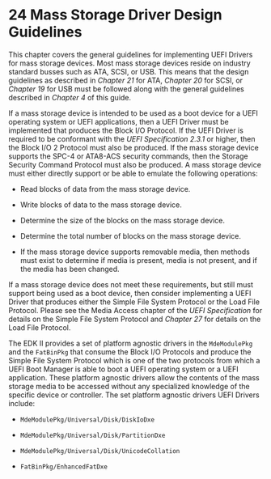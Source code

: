 <!--- @file
  24 Mass Storage Driver Design Guidelines

  Copyright (c) 2012-2018, Intel Corporation. All rights reserved.<BR>

  Redistribution and use in source (original document form) and 'compiled'
  forms (converted to PDF, epub, HTML and other formats) with or without
  modification, are permitted provided that the following conditions are met:

  1) Redistributions of source code (original document form) must retain the
     above copyright notice, this list of conditions and the following
     disclaimer as the first lines of this file unmodified.

  2) Redistributions in compiled form (transformed to other DTDs, converted to
     PDF, epub, HTML and other formats) must reproduce the above copyright
     notice, this list of conditions and the following disclaimer in the
     documentation and/or other materials provided with the distribution.

  THIS DOCUMENTATION IS PROVIDED BY TIANOCORE PROJECT "AS IS" AND ANY EXPRESS OR
  IMPLIED WARRANTIES, INCLUDING, BUT NOT LIMITED TO, THE IMPLIED WARRANTIES OF
  MERCHANTABILITY AND FITNESS FOR A PARTICULAR PURPOSE ARE DISCLAIMED. IN NO
  EVENT SHALL TIANOCORE PROJECT  BE LIABLE FOR ANY DIRECT, INDIRECT, INCIDENTAL,
  SPECIAL, EXEMPLARY, OR CONSEQUENTIAL DAMAGES (INCLUDING, BUT NOT LIMITED TO,
  PROCUREMENT OF SUBSTITUTE GOODS OR SERVICES; LOSS OF USE, DATA, OR PROFITS;
  OR BUSINESS INTERRUPTION) HOWEVER CAUSED AND ON ANY THEORY OF LIABILITY,
  WHETHER IN CONTRACT, STRICT LIABILITY, OR TORT (INCLUDING NEGLIGENCE OR
  OTHERWISE) ARISING IN ANY WAY OUT OF THE USE OF THIS DOCUMENTATION, EVEN IF
  ADVISED OF THE POSSIBILITY OF SUCH DAMAGE.

-->

# 24 Mass Storage Driver Design Guidelines

This chapter covers the general guidelines for implementing UEFI Drivers for
mass storage devices. Most mass storage devices reside on industry standard
busses such as ATA, SCSI, or USB. This means that the design guidelines as
described in _Chapter 21_ for ATA, _Chapter 20_ for SCSI, or _Chapter 19_ for
USB must be followed along with the general guidelines described in _Chapter 4_
of this guide.

If a mass storage device is intended to be used as a boot device for a UEFI
operating system or UEFI applications, then a UEFI Driver must be implemented
that produces the Block I/O Protocol. If the UEFI Driver is required to be
conformant with the _UEFI Specification 2.3.1_ or higher, then the Block I/O 2
Protocol must also be produced. If the mass storage device supports the SPC-4
or ATA8-ACS security commands, then the Storage Security Command Protocol must
also be produced. A mass storage device must either directly support or be able
to emulate the following operations:

* Read blocks of data from the mass storage device.

* Write blocks of data to the mass storage device.

* Determine the size of the blocks on the mass storage device.

* Determine the total number of blocks on the mass storage device.

* If the mass storage device supports removable media, then methods must exist
  to determine if media is present, media is not present, and if the media has
  been changed.

If a mass storage device does not meet these requirements, but still must
support being used as a boot device, then consider implementing a UEFI Driver
that produces either the Simple File System Protocol or the Load File Protocol.
Please see the Media Access chapter of the _UEFI Specification_ for details on
the Simple File System Protocol and _Chapter 27_ for details on the Load File
Protocol.

The EDK II provides a set of platform agnostic drivers in the `MdeModulePkg`
and the `FatBinPkg` that consume the Block I/O Protocols and produce the Simple
File System Protocol which is one of the two protocols from which a UEFI Boot Manager is
able to boot a UEFI operating system or a UEFI application. These platform
agnostic drivers allow the contents of the mass storage media to be accessed
without any specialized knowledge of the specific device or controller. The set
platform agnostic drivers UEFI Drivers include:

* `MdeModulePkg/Universal/Disk/DiskIoDxe`

* `MdeModulePkg/Universal/Disk/PartitionDxe`

* `MdeModulePkg/Universal/Disk/UnicodeCollation`

* `FatBinPkg/EnhancedFatDxe`
